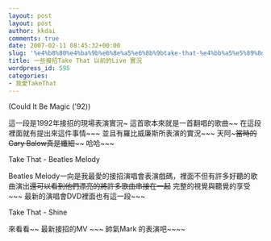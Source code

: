 ```yaml
---
layout: post
layout: post
author: kkdai
comments: true
date: 2007-02-11 08:45:32+00:00
slug: '%e4%b8%80%e4%ba%9b%e6%8e%a5%e6%8b%9btake-that-%e4%bb%a5%e5%89%8d%e7%9a%84live-%e5%af%a6%e6%b3%81'
title: 一些接招Take That 以前的Live 實況
wordpress_id: 595
categories:
- 我愛TakeThat
---
```



  

(Could It Be Magic ('92))  

這一段是1992年接招的現場表演實況~ 這首歌本來就是一首翻唱的歌曲~~ 在這段裡面就有提出來這件事情~~~ 並且有羅比威廉斯所表演的實況~~~  天阿~~~當時的Gary Balow真是纖細~~~~  哈哈~~~




  


  

Take That - Beatles Melody
  

Beatles Melody一向是我最愛的接招演唱會表演戲碼，裡面不但有許多好聽的歌曲演出~~還可以看到他們漂亮的將許多歌曲串接在一起~~ 完整的視覺與聽覺的享受~~~ 最新的演唱會DVD裡面也有這一段~~~









  

Take That - Shine
  
  

來看看~~ 最新接招的MV ~~~ 帥氣Mark 的表演吧~~~~
